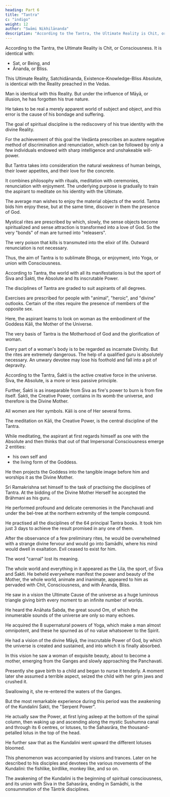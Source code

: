 ```yaml
---
heading: Part 6
title: "Tantra"
c: "indigo"
weight: 12
author: "Swāmi Nikhilānanda"
description: "According to the Tantra, the Ultimate Reality is Chit, or Consciousness"
---
```



According to the Tantra, the Ultimate Reality is Chit, or Consciousness. It is identical
with:
- Sat, or Being, and
- Ānanda, or Bliss. 

This Ultimate Reality, Satchidānanda, Existence-Knowledge-Bliss Absolute, is identical with the Reality preached in the Vedas.

Man is identical with this Reality. But under the influence of Māyā, or illusion, he has forgotten his true nature. 

He takes to be real a merely apparent world of subject and object, and this error is the cause of his bondage and suffering. 

The goal of spiritual discipline is the rediscovery of his true identity with the divine Reality.

For the achievement of this goal the Vedānta prescribes an austere negative method of discrimination and renunciation, which can be followed by only a few individuals endowed with sharp intelligence and unshakeable will-power. 

But Tantra takes into consideration the natural weakness of human beings, their lower appetites, and their love for the concrete. 

It combines philosophy with rituals, meditation with ceremonies, renunciation with enjoyment. The underlying purpose is gradually to train the aspirant to meditate on his identity with the Ultimate.

The average man wishes to enjoy the material objects of the world. Tantra bids him enjoy these, but at the same time, discover in them the presence of God.

Mystical rites are prescribed by which, slowly, the sense objects become spiritualized and sense attraction is transformed into a love of God. So the very "bonds" of man are turned into "releasers". 

The very poison that kills is transmuted into the elixir of life. Outward renunciation is not necessary. 

Thus, the aim of Tantra is to sublimate Bhoga, or enjoyment, into Yoga, or union with Consciousness. 

According to Tantra, the world with all its manifestations is but the sport of Śiva and Śakti, the Absolute and Its inscrutable Power.

The disciplines of Tantra are graded to suit aspirants of all degrees. 

Exercises are prescribed for people with "animal", "heroic", and "divine" outlooks. Certain of the rites require the presence of members of the opposite sex.

Here, the aspirant learns to look on woman as the embodiment of the Goddess Kāli, the Mother of the Universe. 

The very basis of Tantra is the Motherhood of God and the glorification of woman. 

Every part of a woman's body is to be regarded as incarnate Divinity. But the rites are extremely dangerous. The help of a qualified guru is absolutely necessary. An unwary devotee may lose his foothold and fall into a pit of depravity.

According to the Tantra, Śakti is the active creative force in the universe. Śiva, the Absolute, is a more or less passive principle. 

Further, Śakti is as inseparable from Śiva as fire's power to burn is from fire itself. Śakti, the Creative Power, contains in Its womb the universe, and therefore is the Divine Mother. 

All women are Her symbols. Kāli is one of Her several forms. 

The meditation on Kāli, the Creative Power, is the central discipline of the Tantra.

While meditating, the aspirant at first regards himself as one with the Absolute and then thinks that out of that Impersonal Consciousness emerge 2 entities:
- his own self and
- the living form of the Goddess.

He then projects the Goddess into the tangible image before him and worships it as the Divine Mother.

Sri Ramakrishna set himself to the task of practising the disciplines of Tantra. At the bidding of the Divine Mother Herself he accepted the Brāhmani as his guru.

He performed profound and delicate ceremonies in the Panchavati and under the bel-tree at the northern extremity of the temple compound. 

He practised all the disciplines of the 64 principal Tantra books. It took him just 3 days to achieve the result promised in any one of them.

After the observance of a few preliminary rites, he would be overwhelmed with a strange divine fervour and would go into Samādhi, where his mind would dwell in exaltation. Evil ceased to exist for him. 

The word "carnal" lost its meaning. 

The whole world and everything in it appeared as the Lila, the sport, of Śiva and Śakti. He beheld everywhere manifest the power and beauty of the Mother, the whole world, animate and inanimate, appeared to him as pervaded with Chit, Consciousness, and with Ānanda, Bliss.

He saw in a vision the Ultimate Cause of the universe as a huge luminous triangle giving birth every moment to an infinite number of worlds. 

He heard the Anāhata Śabda, the great sound Om, of which the innumerable sounds of the universe are only so many echoes. 

He acquired the 8 supernatural powers of Yoga, which make a man almost omnipotent, and these he spurned as of no value whatsoever to the Spirit.

He had a vision of the divine Māyā, the inscrutable Power of God, by which the universe is created and sustained, and into which it is finally absorbed.

In this vision he saw a woman of exquisite beauty, about to become a mother, emerging from the Ganges and slowly approaching the Panchavati. 
 
Presently she gave birth to a child and began to nurse it tenderly. A moment later she assumed a terrible aspect, seized the child with her grim jaws and crushed it.

Swallowing it, she re-entered the waters of the Ganges.

But the most remarkable experience during this period was the awakening of the Kundalini Śakti, the "Serpent Power". 

He actually saw the Power, at first lying asleep at the bottom of the spinal column, then waking up and ascending along the mystic Sushumna canal and through its 6 centres, or lotuses, to the Sahasrāra, the thousand-petalled lotus in the top of the head.

He further saw that as the Kundalini went upward the different lotuses bloomed.

This phenomenon was accompanied by visions and trances. Later on he described to his disciples and devotees the various movements of the Kundalini: the fishlike, birdlike, monkey like, and so on.

The awakening of the Kundalini is the beginning of spiritual consciousness, and its union with Śiva in the Sahasrāra, ending in Samādhi, is the consummation of the Tāntrik disciplines.

<!-- About this time it was revealed to him that in a short while many devotees would seek his guidance. -->

